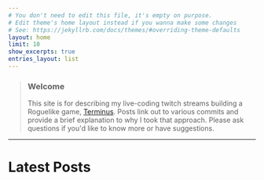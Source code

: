 ```yaml
---
# You don't need to edit this file, it's empty on purpose.
# Edit theme's home layout instead if you wanna make some changes
# See: https://jekyllrb.com/docs/themes/#overriding-theme-defaults
layout: home
limit: 10
show_excerpts: true
entries_layout: list
---
```


> ### Welcome
> This site is for describing my live-coding twitch streams building a Roguelike game, [Terminus](/terminus/). 
> Posts link out to various commits and provide a brief explanation to why I took that approach. Please ask
> questions if you'd like to know more or have suggestions.

---
# Latest Posts